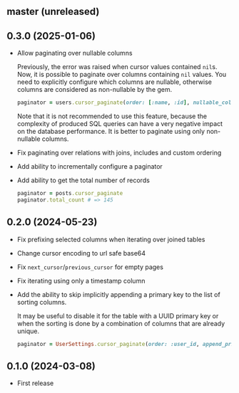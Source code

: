 ## master (unreleased)

## 0.3.0 (2025-01-06)

- Allow paginating over nullable columns

    Previously, the error was raised when cursor values contained `nil`s. Now, it is possible to paginate
    over columns containing `nil` values. You need to explicitly configure which columns are nullable,
    otherwise columns are considered as non-nullable by the gem.

    ```ruby
    paginator = users.cursor_paginate(order: [:name, :id], nullable_columns: [:name])
    ```

    Note that it is not recommended to use this feature, because the complexity of produced SQL queries can have
    a very negative impact on the database performance. It is better to paginate using only non-nullable columns.

- Fix paginating over relations with joins, includes and custom ordering
- Add ability to incrementally configure a paginator

- Add ability to get the total number of records

    ```ruby
    paginator = posts.cursor_paginate
    paginator.total_count # => 145
    ```

## 0.2.0 (2024-05-23)

- Fix prefixing selected columns when iterating over joined tables
- Change cursor encoding to url safe base64
- Fix `next_cursor`/`previous_cursor` for empty pages
- Fix iterating using only a timestamp column

- Add the ability to skip implicitly appending a primary key to the list of sorting columns.

    It may be useful to disable it for the table with a UUID primary key or when the sorting
    is done by a combination of columns that are already unique.

    ```ruby
    paginator = UserSettings.cursor_paginate(order: :user_id, append_primary_key: false)
    ```

## 0.1.0 (2024-03-08)

- First release
